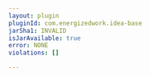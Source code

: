 ```yaml
---
layout: plugin
pluginId: com.energizedwork.idea-base
jarSha1: INVALID
isJarAvailable: true
error: NONE
violations: []

---
```

